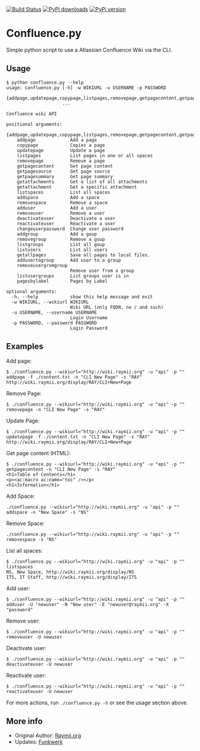 [![Build Status](https://travis-ci.org/funkwerk/confluence-python-cli.svg)](https://travis-ci.org/funkwerk/confluence-python-cli)
[![PyPi downloads](https://img.shields.io/pypi/dm/confluence_python_cli.svg)](https://pypi.python.org/pypi/confluence_python_cli/)
[![PyPi version](https://img.shields.io/pypi/v/confluence_python_cli.svg)](https://pypi.python.org/pypi/confluence_python_cli/)

# Confluence.py

Simple python script to use a Atlassian Confluence Wiki via the CLI.

## Usage

    $ python confluence.py --help
    usage: confluence.py [-h] -w WIKIURL -u USERNAME -p PASSWORD
                         {addpage,updatepage,copypage,listpages,removepage,getpagecontent,getpagesummary,getpagesource,getattachments,getattachment,listspaces,addspace,removespace,adduser,removeuser,deactivateuser,reactivateuser,changeuserpassword,addgroup,removegroup,listgroups,listusers,getallpages,addusertogroup,removeusergromgroup,listusergroups,pagesbylabel}
                         ...

    Confluence wiki API

    positional arguments:
      {addpage,updatepage,copypage,listpages,removepage,getpagecontent,getpagesummary,getpagesource,getattachments,getattachment,listspaces,addspace,removespace,adduser,removeuser,deactivateuser,reactivateuser,changeuserpassword,addgroup,removegroup,listgroups,listusers,getallpages,addusertogroup,removeusergromgroup,listusergroups,pagesbylabel}
        addpage             Add a page
        copypage            Copies a page
        updatepage          Update a page
        listpages           List pages in one or all spaces
        removepage          Remove a page
        getpagecontent      Get page content
        getpagesource       Get page source
        getpagesummary      Get page summary
        getattachments      Get a list of all attachments
        getattachment       Get a specific attachment
        listspaces          List all spaces
        addspace            Add a space
        removespace         Remove a space
        adduser             Add a user
        removeuser          Remove a user
        deactivateuser      Deactivate a user
        reactivateuser      Reactivate a user
        changeuserpassword  Change user password
        addgroup            Add a goup
        removegroup         Remove a goup
        listgroups          List all goup
        listusers           List all users
        getallpages         Save all pages to local files.
        addusertogroup      Add user to a group
        removeusergromgroup
                            Remove user from a group
        listusergroups      List groups user is in
        pagesbylabel        Pages by Label

    optional arguments:
      -h, --help            show this help message and exit
      -w WIKIURL, --wikiurl WIKIURL
                            Wiki URL (only FQDN, no / and such)
      -u USERNAME, --username USERNAME
                            Login Username
      -p PASSWORD, --password PASSWORD
                            Login Password



## Examples

Add page:

    $ ./confluence.py --wikiurl="http://wiki.raymii.org" -u "api" -p "" addpage -f ./content.txt -n "CLI New Page" -s "RAY"
    http://wiki.raymii.org/display/RAY/CLI+New+Page


Remove Page:

    $ ./confluence.py --wikiurl="http://wiki.raymii.org" -u "api" -p "" removepage -n "CLI New Page" -s "RAY"


Update Page:

    $ ./confluence.py --wikiurl="http://wiki.raymii.org" -u "api" -p "" updatepage -f ./content.txt -n "CLI New Page" -s "RAY"
    http://wiki.raymii.org/display/RAY/CLI+New+Page

Get page content (HTML):

    $ ./confluence.py --wikiurl="http://wiki.raymii.org" -u "api" -p "" getpagecontent -n "CLI New Page" -s "RAY"
    <h1>Table of Contents</h1>
    <p><ac:macro ac:name="toc" /></p>
    <h1>Information</h1>

Add Space:

    ./confluence.py --wikiurl="http://wiki.raymii.org" -u "api" -p "" addspace -n "New Space" -s "NS"

Remove Space:

    ./confluence.py --wikiurl="http://wiki.raymii.org" -u "api" -p "" removespace -s "NS"

List all spaces:

    $ ./confluence.py --wikiurl="http://wiki.raymii.org" -u "api" -p "" listspaces
    NS, New Space, http://wiki.raymii.org/display/NS
    ITS, IT Staff, http://wiki.raymii.org/display/ITS


Add user:

    $ ./confluence.py --wikiurl="http://wiki.raymii.org" -u "api" -p "" adduser -U "newuser" -N "New user" -E "newuser@raymii.org" -X "password"

Remove user:

    $ ./confluence.py --wikiurl="http://wiki.raymii.org" -u "api" -p "" removeuser -U newuser

Deactivate user:

    $ ./confluence.py --wikiurl="http://wiki.raymii.org" -u "api" -p "" deactivateuser -U newuser

Reactivate user:

    $ ./confluence.py --wikiurl="http://wiki.raymii.org" -u "api" -p "" reactivateuser -U newuser


For more actions, run `./confluence.py -h` or see the usage section above.

## More info

 - Original Author: [Raymii.org](https://raymii.org)
 - Updates: [Funkwerk](https://github.com/confluence-pyhton-cli)
